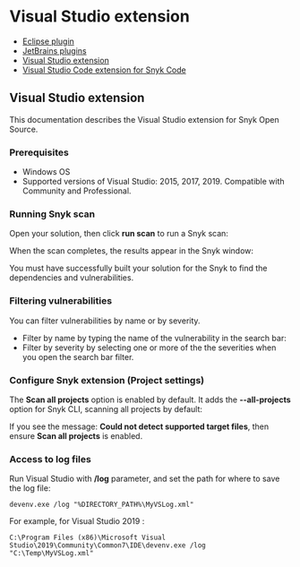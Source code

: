 # Visual Studio extension

* [ Eclipse plugin](/hc/en-us/articles/360004032337-Eclipse-plugin)
* [ JetBrains plugins](/hc/en-us/articles/360004032317-JetBrains-plugins)
* [ Visual Studio extension](/hc/en-us/articles/360020073958-Visual-Studio-extension)
* [ Visual Studio Code extension for Snyk Code](/hc/en-us/articles/360018585717-Visual-Studio-Code-extension-for-Snyk-Code-)

##  Visual Studio extension

This documentation describes the Visual Studio extension for Snyk Open Source.

### Prerequisites

* Windows OS
* Supported versions of Visual Studio: 2015, 2017, 2019. Compatible with Community and Professional.

### Running Snyk scan

Open your solution, then click **run scan** to run a Snyk scan:

  
When the scan completes, the results appear in the Snyk window:

You must have successfully built your solution for the Snyk to find the dependencies and vulnerabilities.

### Filtering vulnerabilities

You can filter vulnerabilities by name or by severity.

* Filter by name by typing the name of the vulnerability in the search bar:
* Filter by severity by selecting one or more of the the severities when you open the search bar filter.

### Configure Snyk extension \(Project settings\)

The **Scan all projects** option is enabled  by default. It adds the **--all-projects** option for Snyk CLI, scanning all projects by default:

If you see the message: **Could not detect supported target files**, then ensure **Scan all projects** is enabled.

### Access to log files

Run Visual Studio with **/log** parameter, and set the path for where to save the log file:

```text
devenv.exe /log "%DIRECTORY_PATH%\MyVSLog.xml"
```

For example, for Visual Studio 2019 :

```text
C:\Program Files (x86)\Microsoft Visual Studio\2019\Community\Common7\IDE\devenv.exe /log "C:\Temp\MyVSLog.xml"
```

